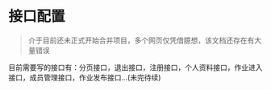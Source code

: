 # 接口配置

>介于目前还未正式开始合并项目，多个网页仅凭借臆想，该文档还存在有大量错误

目前需要写的接口有：分页接口，退出接口，注册接口，个人资料接口，作业进入接口，成员管理接口，作业发布接口...(未完待续)

